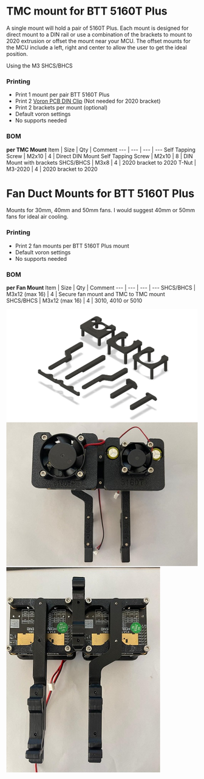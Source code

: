# TMC mount for BTT 5160T Plus

A single mount will hold a pair of 5160T Plus. Each mount is designed for direct mount to a DIN rail or use a combination of the brackets to mount to 2020 extrusion or offset the mount near your MCU. The offset mounts for the MCU include a left, right and center to allow the user to get the ideal position.

Using the M3 SHCS/BHCS 

### Printing
  * Print 1 mount per pair BTT 5160T Plus
  * Print 2 [Voron PCB DIN Clip](https://github.com/VoronDesign/Voron-2/blob/Voron2.4/STLs/Electronics_Bay/pcb_din_clip_x3.stl) (Not needed for 2020 bracket)
  * Print 2 brackets per mount (optional)
  * Default voron settings
  * No supports needed

### BOM
**per TMC Mount**
Item | Size | Qty | Comment 
--- | --- | --- | ---
Self Tapping Screw | M2x10 | 4 | Direct DIN Mount
Self Tapping Screw | M2x10 | 8 | DIN Mount with brackets
SHCS/BHCS | M3x8 | 4 | 2020 bracket to 2020
T-Nut | M3-2020 | 4 | 2020 bracket to 2020

# Fan Duct Mounts for BTT 5160T Plus

Mounts for 30mm, 40mm and 50mm fans. I would suggest 40mm or 50mm fans for ideal air cooling.

### Printing
  * Print 2 fan mounts per BTT 5160T Plus mount
  * Default voron settings
  * No supports needed

### BOM
**per Fan Mount**
Item | Size | Qty | Comment
--- | --- | --- | ---
SHCS/BHCS | M3x12 (max 16) | 4 | Secure fan mount and TMC to TMC mount
SHCS/BHCS | M3x12 (max 16) | 4 | 3010, 4010 or 5010

![Top Corner Cable Cover](Images/5160T_plus_mount.jpg)
![Top Corner Cable Cover](Images/5160T_plus_mount_top.jpg)
![Top Corner Cable Cover](Images/5160T_plus_mount_bottom.jpg)

